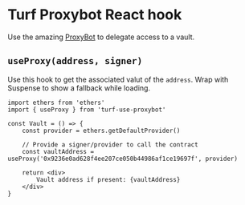 # Turf Proxybot React hook

Use the amazing [ProxyBot](https://proxybot.turf.dev/) to delegate access to a vault.

## `useProxy(address, signer)`

Use this hook to get the associated valut of the `address`. Wrap with Suspense to show a fallback while loading.

```tsx
import ethers from 'ethers'
import { useProxy } from 'turf-use-proxybot'

const Vault = () => {
	const provider = ethers.getDefaultProvider()

	// Provide a signer/provider to call the contract
	const vaultAddress = useProxy('0x9236e0ad628f4ee207ce050b44986af1ce19697f', provider)

	return <div>
		Vault address if present: {vaultAddress}
	</div>
}
```